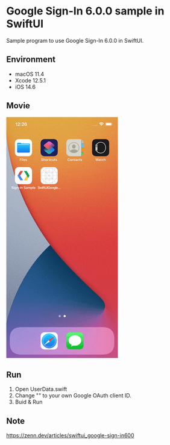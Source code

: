 # Google Sign-In 6.0.0 sample in SwiftUI
Sample program to use Google Sign-In 6.0.0 in SwiftUI.

## Environment
- macOS 11.4
- Xcode 12.5.1
- iOS 14.6

## Movie
![Google Sign-In 6.0.0](SwiftUIGoogleSignInSample.gif)

## Run
1. Open UserData.swift
2. Change "<clientID>" to your own Google OAuth client ID.
3. Buid & Run

## Note
https://zenn.dev/articles/swiftui_google-sign-in600

